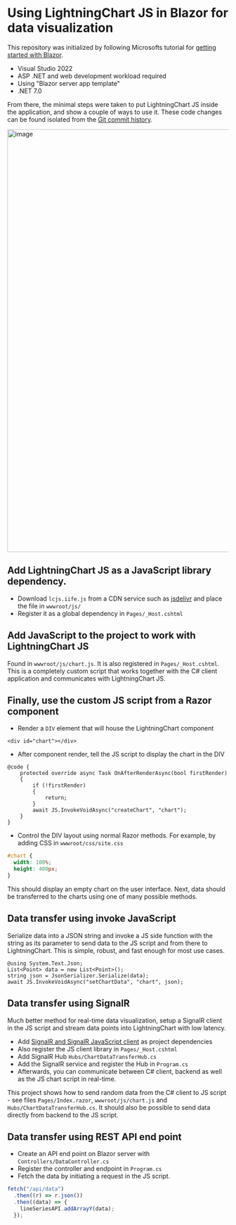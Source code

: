 # Using LightningChart JS in Blazor for data visualization

This repository was initialized by following Microsofts tutorial for [getting started with Blazor](https://dotnet.microsoft.com/en-us/learn/aspnet/blazor-tutorial/install).

- Visual Studio 2022
- ASP .NET and web development workload required
- Using "Blazor server app template"
- .NET 7.0

From there, the minimal steps were taken to put LightningChart JS inside the application, and show a couple of ways to use it.
These code changes can be found isolated from the [Git commit history](https://github.com/niiloArction/Blazor-x-LCJS-2023/commits/master).

<img width="962" alt="image" src="https://user-images.githubusercontent.com/55391673/236818054-57ac5573-ad0f-440b-a71b-ebacb0310716.png">

## Add LightningChart JS as a JavaScript library dependency.

- Download `lcjs.iife.js` from a CDN service such as [jsdelivr](https://www.jsdelivr.com/package/npm/@lightningchart/lcjs) and place the file in `wwwroot/js/`
- Register it as a global dependency in `Pages/_Host.cshtml`

## Add JavaScript to the project to work with LightningChart JS

Found in `wwwroot/js/chart.js`. It is also registered in `Pages/_Host.cshtml`.
This is a completely custom script that works together with the C# client application and communicates with LightningChart JS.

## Finally, use the custom JS script from a Razor component

- Render a `DIV` element that will house the LightningChart component

`<div id="chart"></div>`

- After component render, tell the JS script to display the chart in the DIV

```
@code {
    protected override async Task OnAfterRenderAsync(bool firstRender)
    {
        if (!firstRender)
        {
            return;
        }
        await JS.InvokeVoidAsync("createChart", "chart");
    }
}
```

- Control the DIV layout using normal Razor methods. For example, by adding CSS in `wwwroot/css/site.css`

```css
#chart {
  width: 100%;
  height: 400px;
}
```

This should display an empty chart on the user interface.
Next, data should be transferred to the charts using one of many possible methods.

## Data transfer using invoke JavaScript

Serialize data into a JSON string and invoke a JS side function with the string as its parameter to send data to the JS script and from there to LightningChart.
This is simple, robust, and fast enough for most use cases.

```
@using System.Text.Json;
List<Point> data = new List<Point>();
string json = JsonSerializer.Serialize(data);
await JS.InvokeVoidAsync("setChartData", "chart", json);
```

## Data transfer using SignalR

Much better method for real-time data visualization, setup a SignalR client in the JS script and stream data points into LightningChart with low latency.

- Add [SignalR and SignalR JavaScript client](https://learn.microsoft.com/en-us/aspnet/core/tutorials/signalr?view=aspnetcore-7.0&tabs=visual-studio) as project dependencies
- Also register the JS client library in `Pages/_Host.cshtml`
- Add SignalR Hub `Hubs/ChartDataTransferHub.cs`
- Add the SignalR service and register the Hub in `Program.cs`
- Afterwards, you can communicate between C# client, backend as well as the JS chart script in real-time.

This project shows how to send random data from the C# client to JS script - see files `Pages/Index.razor`, `wwwroot/js/chart.js` and `Hubs/ChartDataTransferHub.cs`.
It should also be possible to send data directly from backend to the JS script.

## Data transfer using REST API end point

- Create an API end point on Blazor server with `Controllers/DataController.cs`
- Register the controller and endpoint in `Program.cs`
- Fetch the data by initiating a request in the JS script.

```js
fetch("/api/data")
  .then((r) => r.json())
  .then((data) => {
    lineSeriesAPI.addArrayY(data);
  });
```
